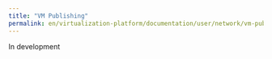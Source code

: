 ```yaml
---
title: "VM Publishing"
permalink: en/virtualization-platform/documentation/user/network/vm-publishing.html
---
```


In development
